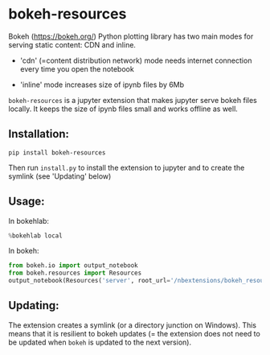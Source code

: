 # bokeh-resources

Bokeh (https://bokeh.org/) Python plotting library has two main modes for serving static content: CDN and inline.
  
   - 'cdn' (=content distribution network) mode needs internet connection every time you open the notebook
   
   - 'inline' mode increases size of ipynb files by 6Mb

`bokeh-resources` is a jupyter extension that makes jupyter serve bokeh files locally. It keeps the size of ipynb files small and works offline as well.
 
## Installation: 

    pip install bokeh-resources
    
Then run `install.py` to install the extension to jupyter and to create the symlink (see 'Updating' below)

## Usage:

In bokehlab:
  
``` python
%bokehlab local
```
    
In bokeh:

``` python
from bokeh.io import output_notebook
from bokeh.resources import Resources
output_notebook(Resources('server', root_url='/nbextensions/bokeh_resources'))
```

## Updating:

The extension creates a symlink (or a directory junction on Windows). This means that it is resilient to bokeh updates
(= the extension does not need to be updated when `bokeh` is updated to the next version).
